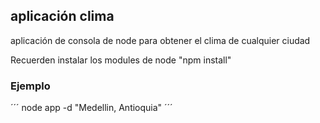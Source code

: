 ## aplicación clima
 aplicación de consola de node para obtener el clima de cualquier ciudad

Recuerden instalar los modules de node
"npm install"

### Ejemplo
´´´
node app -d "Medellin, Antioquia"
´´´